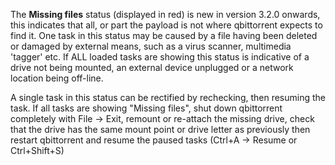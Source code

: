 The **Missing files** status (displayed in red) is new in version 3.2.0 onwards, this indicates that all, or part the payload is not where qbittorrent expects to find it. One task in this status may be caused by a file having been deleted or damaged by external means, such as a virus scanner, multimedia 'tagger' etc. If ALL loaded tasks are showing this status is indicative of a drive not being mounted, an external device unplugged or a network location being off-line.

A single task in this status can be rectified by rechecking, then resuming the task. If all tasks are showing "Missing files", shut down qbittorrent completely with File -> Exit, remount or re-attach the missing drive, check that the drive has the same mount point or drive letter as previously then restart qbittorrent and resume the paused tasks (Ctrl+A -> Resume or Ctrl+Shift+S)
